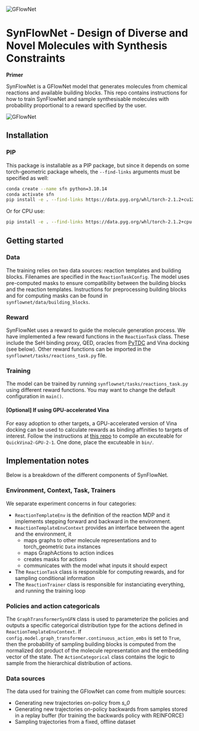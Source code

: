 ![GFlowNet](docs/synflownet_logo.png)

# SynFlowNet - Design of Diverse and Novel Molecules with Synthesis Constraints


**Primer**

SynFlowNet is a GFlowNet model that generates molecules from chemical reactions and available building blocks. This repo contains instructions for how to train SynFlowNet and sample synthesisable molecules with probability proportional to a reward specified by the user. 

![GFlowNet](docs/concept.png)

## Installation

### PIP

This package is installable as a PIP package, but since it depends on some torch-geometric package wheels, the `--find-links` arguments must be specified as well:

```bash
conda create --name sfn python=3.10.14
conda activate sfn
pip install -e . --find-links https://data.pyg.org/whl/torch-2.1.2+cu121.html
```
Or for CPU use:

```bash
pip install -e . --find-links https://data.pyg.org/whl/torch-2.1.2+cpu.html
```

## Getting started

### Data

The training relies on two data sources: reaction templates and building blocks. Filenames are specified in the `ReactionTaskConfig`. The model uses pre-computed masks to ensure compatibility between the building blocks and the reaction templates. Instructions for preprocessing building blocks and for computing masks can be found in `synflownet/data/building_blocks`.

### Reward

SynFlowNet uses a reward to guide the molecule generation process. We have implemented a few reward functions in the `ReactionTask` class. These include the SeH binding proxy, QED, oracles from [PyTDC](https://pypi.org/project/PyTDC/) and Vina docking (see below). Other reward functions can be imported in the `synflownet/tasks/reactions_task.py` file.

### Training

The model can be trained by running `synflownet/tasks/reactions_task.py` using different reward functions. You may want to change the default configuration in `main()`.

#### [Optional] If using GPU-accelerated Vina

For easy adoption to other targets, a GPU-accelerated version of Vina docking can be used to calculate rewards as binding affinities to targets of interest. Follow the instructions at [this repo](https://github.com/DeltaGroupNJUPT/Vina-GPU-2.1) to compile an excuteable for `QuickVina2-GPU-2-1`. One done, place the excuteable in `bin/`.

## Implementation notes

Below is a breakdown of the different components of SynFlowNet. 

### Environment, Context, Task, Trainers

We separate experiment concerns in four categories:

- `ReactionTemplateEnv` is the definition of the reaction MDP and it implements stepping forward and backward in the environment.
- `ReactionTemplateEnvContext` provides an interface between the agent and the environment, it
  - maps graphs to other molecule representations and to torch_geometric `Data` instances 
  - maps GraphActions to action indices
  - creates masks for actions
  - communicates with the model what inputs it should expect
- The `ReactionTask` class is responsible for computing rewards, and for sampling conditional information
- The `ReactionTrainer` class is responsible for instanciating everything, and running the training loop

### Policies and action categoricals

The `GraphTransformerSynGFN` class is used to parameterize the policies and outputs a specific categorical distribution type for the actions defined in `ReactionTemplateEnvContext`. If `config.model.graph_transformer.continuous_action_embs` is set to `True`, then the probability of sampling building blocks is computed from the normalized dot product of the molecule representation and the embedding vector of the state. The `ActionCategorical` class contains the logic to sample from the hierarchical distribution of actions. 

### Data sources

The data used for training the GFlowNet can come from multiple sources:
- Generating new trajectories on-policy from _s_0_
- Generating new trajectories on-policy backwards from samples stored in a replay buffer (for training the backwards policy with REINFORCE)
- Sampling trajectories from a fixed, offline dataset
